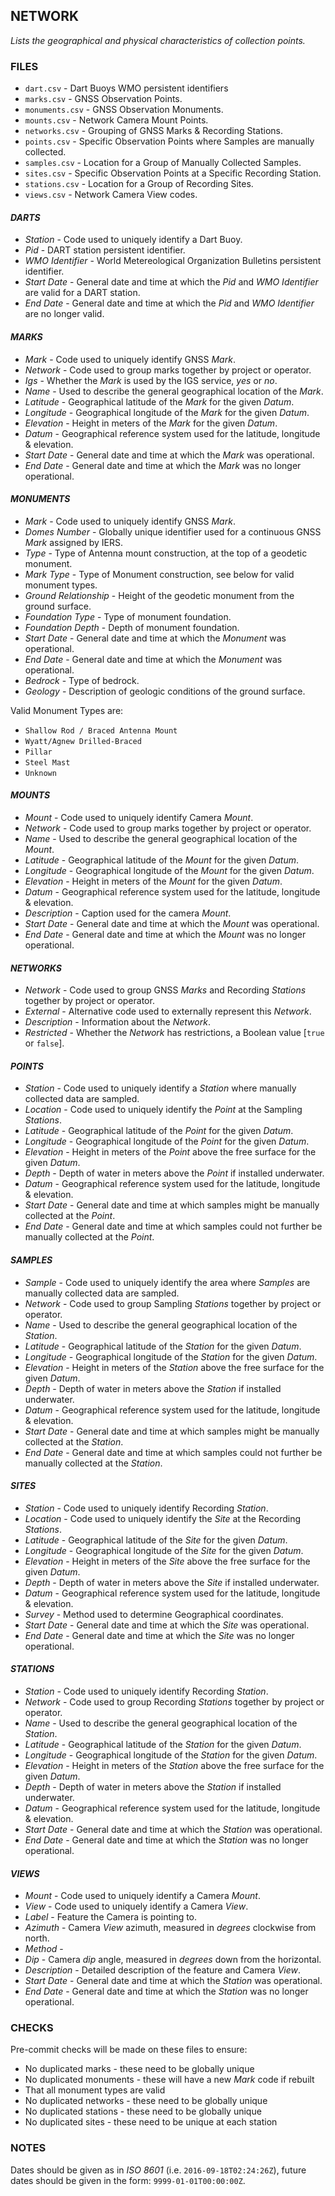 ## NETWORK ##

_Lists the geographical and physical characteristics of collection points._

### FILES ###

* `dart.csv` - Dart Buoys WMO persistent identifiers
* `marks.csv` - GNSS Observation Points.
* `monuments.csv` - GNSS Observation Monuments.
* `mounts.csv` - Network Camera Mount Points.
* `networks.csv` - Grouping of GNSS Marks & Recording Stations.
* `points.csv` - Specific Observation Points where Samples are manually collected.
* `samples.csv` - Location for a Group of Manually Collected Samples.
* `sites.csv` - Specific Observation Points at a Specific Recording Station.
* `stations.csv` - Location for a Group of Recording Sites.
* `views.csv` - Network Camera View codes.

#### _DARTS_ ####

* _Station_ - Code used to uniquely identify a Dart Buoy.
* _Pid_ - DART station persistent identifier.
* _WMO Identifier_ - World Metereological Organization Bulletins persistent identifier.
* _Start Date_ - General date and time at which the _Pid_ and _WMO Identifier_ are valid for a DART station.
* _End Date_ - General date and time at which the _Pid_ and _WMO Identifier_ are no longer valid.

#### _MARKS_ ####

* _Mark_ - Code used to uniquely identify GNSS _Mark_.
* _Network_ - Code used to group marks together by project or operator.
* _Igs_ - Whether the _Mark_ is used by the IGS service, *yes* or *no*.
* _Name_ - Used to describe the general geographical location of the _Mark_.
* _Latitude_ - Geographical latitude of the _Mark_ for the given _Datum_.
* _Longitude_ - Geographical longitude of the _Mark_ for the given _Datum_.
* _Elevation_ - Height in meters of the _Mark_ for the given _Datum_.
* _Datum_ - Geographical reference system used for the latitude, longitude & elevation.
* _Start Date_ - General date and time at which the _Mark_ was operational.
* _End Date_ - General date and time at which the _Mark_ was no longer operational.

#### _MONUMENTS_ ####

* _Mark_ - Code used to uniquely identify GNSS _Mark_.
* _Domes Number_ - Globally unique identifier used for a continuous GNSS _Mark_ assigned by IERS.
* _Type_ - Type of Antenna mount construction, at the top of a geodetic monument.
* _Mark Type_ - Type of Monument construction, see below for valid monument types.
* _Ground Relationship_ - Height of the geodetic monument from the ground surface.
* _Foundation Type_ - Type of monument foundation.
* _Foundation Depth_ - Depth of monument foundation.
* _Start Date_ - General date and time at which the _Monument_ was operational.
* _End Date_ - General date and time at which the _Monument_ was operational.
* _Bedrock_ - Type of bedrock.
* _Geology_ - Description of geologic conditions of the ground surface.

Valid Monument Types are:

* `Shallow Rod / Braced Antenna Mount`
* `Wyatt/Agnew Drilled-Braced`
* `Pillar`
* `Steel Mast`
* `Unknown`

#### _MOUNTS_ ####

* _Mount_ - Code used to uniquely identify Camera _Mount_.
* _Network_ - Code used to group marks together by project or operator.
* _Name_ - Used to describe the general geographical location of the _Mount_.
* _Latitude_ - Geographical latitude of the _Mount_ for the given _Datum_.
* _Longitude_ - Geographical longitude of the _Mount_ for the given _Datum_.
* _Elevation_ - Height in meters of the _Mount_ for the given _Datum_.
* _Datum_ - Geographical reference system used for the latitude, longitude & elevation.
* _Description_ - Caption used for the camera _Mount_.
* _Start Date_ - General date and time at which the _Mount_ was operational.
* _End Date_ - General date and time at which the _Mount_ was no longer operational.

#### _NETWORKS_ ####

* _Network_ - Code used to group GNSS _Marks_ and Recording _Stations_ together by project or operator.
* _External_ - Alternative code used to externally represent this _Network_.
* _Description_ - Information about the _Network_.
* _Restricted_ - Whether the _Network_ has restrictions, a Boolean value [`true` or `false`].

#### _POINTS_ ####

* _Station_ - Code used to uniquely identify a _Station_ where manually collected data are sampled.
* _Location_ - Code used to uniquely identify the _Point_ at the Sampling _Stations_.
* _Latitude_ - Geographical latitude of the _Point_ for the given _Datum_.
* _Longitude_ - Geographical longitude of the _Point_ for the given _Datum_.
* _Elevation_ - Height in meters of the _Point_ above the free surface for the given _Datum_.
* _Depth_ - Depth of water in meters above the _Point_ if installed underwater.
* _Datum_ - Geographical reference system used for the latitude, longitude & elevation.
* _Start Date_ - General date and time at which samples might be manually collected at the _Point_.
* _End Date_ - General date and time at which samples could not further be manually collected at the _Point_.

#### _SAMPLES_ ####

* _Sample_ - Code used to uniquely identify the area where _Samples_ are manually collected data are sampled.
* _Network_ - Code used to group Sampling _Stations_ together by project or operator.
* _Name_ - Used to describe the general geographical location of the _Station_.
* _Latitude_ - Geographical latitude of the _Station_ for the given _Datum_.
* _Longitude_ - Geographical longitude of the _Station_ for the given _Datum_.
* _Elevation_ - Height in meters of the _Station_ above the free surface for the given _Datum_.
* _Depth_ - Depth of water in meters above the _Station_ if installed underwater.
* _Datum_ - Geographical reference system used for the latitude, longitude & elevation.
* _Start Date_ - General date and time at which samples might be manually collected at the _Station_.
* _End Date_ - General date and time at which samples could not further be manually collected at the _Station_.

#### _SITES_ ####

* _Station_ - Code used to uniquely identify Recording _Station_.
* _Location_ - Code used to uniquely identify the _Site_ at the  Recording _Stations_.
* _Latitude_ - Geographical latitude of the _Site_ for the given _Datum_.
* _Longitude_ - Geographical longitude of the _Site_ for the given _Datum_.
* _Elevation_ - Height in meters of the _Site_ above the free surface for the given _Datum_.
* _Depth_ - Depth of water in meters above the _Site_ if installed underwater.
* _Datum_ - Geographical reference system used for the latitude, longitude & elevation.
* _Survey_ - Method used to determine Geographical coordinates.
* _Start Date_ - General date and time at which the _Site_ was operational.
* _End Date_ - General date and time at which the _Site_ was no longer operational.

#### _STATIONS_ ####

* _Station_ - Code used to uniquely identify Recording _Station_.
* _Network_ - Code used to group Recording _Stations_ together by project or operator.
* _Name_ - Used to describe the general geographical location of the _Station_.
* _Latitude_ - Geographical latitude of the _Station_ for the given _Datum_.
* _Longitude_ - Geographical longitude of the _Station_ for the given _Datum_.
* _Elevation_ - Height in meters of the _Station_ above the free surface for the given _Datum_.
* _Depth_ - Depth of water in meters above the _Station_ if installed underwater.
* _Datum_ - Geographical reference system used for the latitude, longitude & elevation.
* _Start Date_ - General date and time at which the _Station_ was operational.
* _End Date_ - General date and time at which the _Station_ was no longer operational.

#### _VIEWS_ ####

* _Mount_ - Code used to uniquely identify a Camera _Mount_.
* _View_ - Code used to uniquely identify a Camera _View_.
* _Label_ - Feature the Camera is pointing to.
* _Azimuth_ - Camera _View_ azimuth, measured in _degrees_ clockwise from north.
* _Method_ - 
* _Dip_ - Camera _dip_ angle, measured in _degrees_ down from the horizontal.
* _Description_ - Detailed description of the feature and Camera _View_.
* _Start Date_ - General date and time at which the _Station_ was operational.
* _End Date_ - General date and time at which the _Station_ was no longer operational.

### CHECKS ###

Pre-commit checks will be made on these files to ensure:

* No duplicated marks - these need to be globally unique
* No duplicated monuments - these will have a new _Mark_ code if rebuilt
* That all monument types are valid
* No duplicated networks - these need to be globally unique
* No duplicated stations - these need to be globally unique
* No duplicated sites - these need to be unique at each station

### NOTES ###

Dates should be given as in _ISO 8601_ (i.e. `2016-09-18T02:24:26Z`), future dates should be given in the form: `9999-01-01T00:00:00Z`.

